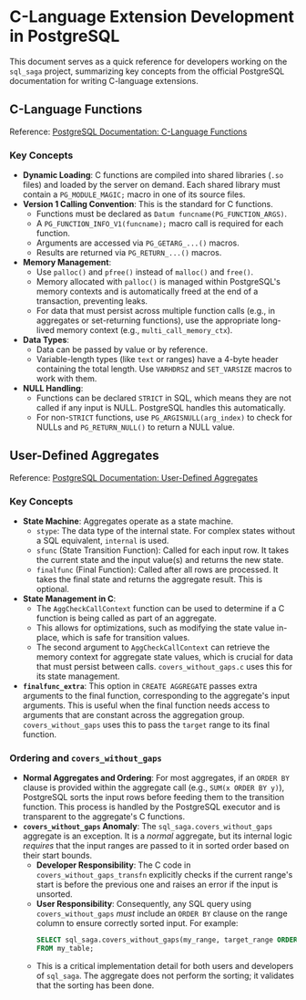 # C-Language Extension Development in PostgreSQL

This document serves as a quick reference for developers working on the `sql_saga` project, summarizing key concepts from the official PostgreSQL documentation for writing C-language extensions.

## C-Language Functions

Reference: [PostgreSQL Documentation: C-Language Functions](https://www.postgresql.org/docs/current/xfunc-c.html)

### Key Concepts

*   **Dynamic Loading**: C functions are compiled into shared libraries (`.so` files) and loaded by the server on demand. Each shared library must contain a `PG_MODULE_MAGIC;` macro in one of its source files.
*   **Version 1 Calling Convention**: This is the standard for C functions.
    *   Functions must be declared as `Datum funcname(PG_FUNCTION_ARGS)`.
    *   A `PG_FUNCTION_INFO_V1(funcname);` macro call is required for each function.
    *   Arguments are accessed via `PG_GETARG_...()` macros.
    *   Results are returned via `PG_RETURN_...()` macros.
*   **Memory Management**:
    *   Use `palloc()` and `pfree()` instead of `malloc()` and `free()`.
    *   Memory allocated with `palloc()` is managed within PostgreSQL's memory contexts and is automatically freed at the end of a transaction, preventing leaks.
    *   For data that must persist across multiple function calls (e.g., in aggregates or set-returning functions), use the appropriate long-lived memory context (e.g., `multi_call_memory_ctx`).
*   **Data Types**:
    *   Data can be passed by value or by reference.
    *   Variable-length types (like `text` or ranges) have a 4-byte header containing the total length. Use `VARHDRSZ` and `SET_VARSIZE` macros to work with them.
*   **NULL Handling**:
    *   Functions can be declared `STRICT` in SQL, which means they are not called if any input is NULL. PostgreSQL handles this automatically.
    *   For non-`STRICT` functions, use `PG_ARGISNULL(arg_index)` to check for NULLs and `PG_RETURN_NULL()` to return a NULL value.

## User-Defined Aggregates

Reference: [PostgreSQL Documentation: User-Defined Aggregates](https://www.postgresql.org/docs/current/xaggr.html)

### Key Concepts

*   **State Machine**: Aggregates operate as a state machine.
    *   `stype`: The data type of the internal state. For complex states without a SQL equivalent, `internal` is used.
    *   `sfunc` (State Transition Function): Called for each input row. It takes the current state and the input value(s) and returns the new state.
    *   `finalfunc` (Final Function): Called after all rows are processed. It takes the final state and returns the aggregate result. This is optional.
*   **State Management in C**:
    *   The `AggCheckCallContext` function can be used to determine if a C function is being called as part of an aggregate.
    *   This allows for optimizations, such as modifying the state value in-place, which is safe for transition values.
    *   The second argument to `AggCheckCallContext` can retrieve the memory context for aggregate state values, which is crucial for data that must persist between calls. `covers_without_gaps.c` uses this for its state management.
*   **`finalfunc_extra`**: This option in `CREATE AGGREGATE` passes extra arguments to the final function, corresponding to the aggregate's input arguments. This is useful when the final function needs access to arguments that are constant across the aggregation group. `covers_without_gaps` uses this to pass the `target` range to its final function.

### Ordering and `covers_without_gaps`

*   **Normal Aggregates and Ordering**: For most aggregates, if an `ORDER BY` clause is provided within the aggregate call (e.g., `SUM(x ORDER BY y)`), PostgreSQL sorts the input rows before feeding them to the transition function. This process is handled by the PostgreSQL executor and is transparent to the aggregate's C functions.
*   **`covers_without_gaps` Anomaly**: The `sql_saga.covers_without_gaps` aggregate is an exception. It is a *normal* aggregate, but its internal logic *requires* that the input ranges are passed to it in sorted order based on their start bounds.
    *   **Developer Responsibility**: The C code in `covers_without_gaps_transfn` explicitly checks if the current range's start is before the previous one and raises an error if the input is unsorted.
    *   **User Responsibility**: Consequently, any SQL query using `covers_without_gaps` *must* include an `ORDER BY` clause on the range column to ensure correctly sorted input. For example:
        ```sql
        SELECT sql_saga.covers_without_gaps(my_range, target_range ORDER BY my_range)
        FROM my_table;
        ```
    *   This is a critical implementation detail for both users and developers of `sql_saga`. The aggregate does not perform the sorting; it validates that the sorting has been done.
